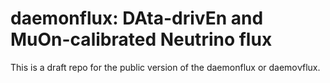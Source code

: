 # daemonflux: DAta-drivEn and MuOn-calibrated Neutrino flux

This is a draft repo for the public version of the daemonflux or daemo&nu;flux.